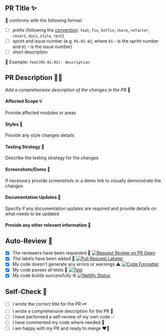 ## PR Title ✨

📍 conforms with the following format:

- [ ] prefix (following the [convention](https://www.conventionalcommits.org/en/v1.0.0-beta.2/): `feat`, `fix`, `hotfix`, `chore`, `refactor`, `revert`, `docs`, `style`, `test`)
- [ ] sprint and issue number (e.g. `RS-01-02`, where `01` - is the sprint number and `02` - is the issue number)
- [ ] short description

👀 Example: `feat(RS-01-02): description`

## PR Description 🧙‍♂️

_Add a comprehensive description of the changes in the PR_ 🤔

#### Affected Scope 💡

Provide affected modules or areas

#### Styles 🎨

Provide any style changes details

#### Testing Strategy 🧼

Describe the testing strategy for the changes

#### Screenshots/Demo 📸

If necessary provide screenshots or a demo link to visually demonstrate the changes

#### Documentation Updates 📖

Specify if any documentation updates are required and provide details on what needs to be updated

#### Provide any other relevant information 🦉

## Auto-Review 🤖

- [x] The reviewers have been requested 📝
      [![Request Review on PR Open](https://github.com/kleostro/RSSence-frontend/actions/workflows/request_review.yml/badge.svg)](https://github.com/kleostro/RSSence-frontend/actions/workflows/request_review.yml)
- [x] The labels have been added 🎨
      [![Pull Request Labeler](https://github.com/kleostro/RSSence-frontend/actions/workflows/labeler.yml/badge.svg)](https://github.com/kleostro/RSSence-frontend/actions/workflows/labeler.yml)
- [x] My code doesn't generate any errors or warnings ⚠️
      [![Code Formatter](https://github.com/kleostro/RSSence-frontend/actions/workflows/format.yml/badge.svg)](https://github.com/kleostro/RSSence-frontend/actions/workflows/format.yml)
- [x] My code passes all tests 🧪
      [![Test](https://github.com/kleostro/RSSence-frontend/actions/workflows/test.yml/badge.svg)](https://github.com/kleostro/RSSence-frontend/actions/workflows/test.yml)
- [x] My code builds successfully ⚙️
      [![Netlify Status](https://api.netlify.com/api/v1/badges/8a371eed-836c-40ad-9a77-8f317c8300da/deploy-status)](https://app.netlify.com/sites/stunning-cactus-e40713/deploys)

## Self-Check 🌟

- [ ] I wrote the correct title for the PR 🗝️
- [ ] I wrote a comprehensive description for the PR 📜
- [ ] I have performed a self-review of my own code ✅
- [ ] I have commented my code where needed 📝
- [ ] I am happy with my PR and ready to merge ❤️‍🔥
